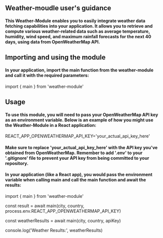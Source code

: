 ## Weather-moudle user's guidance

#### This Weather-Module enables you to easily integrate weather data fetching capabilities into your application. It allows you to retrieve and compute various weather-related data such as average temperature, humidity, wind speed, and maximum rainfall forecasts for the next 40 days, using data from OpenWeatherMap API.

## Importing and using the module
#### In your application, import the main function from the weather-module and call it with the required parameters:

import { main } from 'weather-module'

## Usage
#### To use this module, you will need to pass your OpenWeatherMap API key as an environment variable. Below is an example of how you might use the Weather-Module in a React application:

REACT_APP_OPENWEATHERMAP_API_KEY='your_actual_api_key_here'

#### Make sure to replace 'your_actual_api_key_here' with the API key you've obtained from OpenWeatherMap. Remember to add '.env' to your '.gitignore' file to prevent your API key from being committed to your repository.


#### In your application (like a React app), you would pass the environment variable when calling main and call the main function and await the results:

import { main } from 'weather-module'

const result = await main(city, country, process.env.REACT_APP_OPENWEATHERMAP_API_KEY)

const weatherResults = await main(city, country, apiKey)

console.log('Weather Results:', weatherResults)

